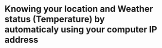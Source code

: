 # Knowing your location and Weather status (Temperature) by automaticaly using your computer IP address
